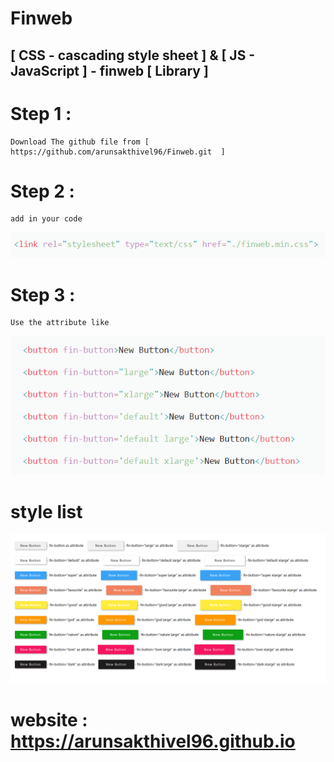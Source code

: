 # Finweb
## [ CSS - cascading style sheet ] &amp; [ JS - JavaScript  ] - finweb [ Library ]
# Step 1 :
	Download The github file from [ https://github.com/arunsakthivel96/Finweb.git  ]
# Step 2 :
	add in your code 

![Alt text](https://github.com/arunsakthivel96/Finweb/blob/master/img-finweb/linkcode.png?raw=true " link add code")
# Step 3 : 
	Use the attribute like

![Alt text](https://github.com/arunsakthivel96/Finweb/blob/master/img-finweb/method.png?raw=true " Use The Attribute Like This ")


# style list 
![Alt text](https://github.com/arunsakthivel96/Finweb/blob/master/img-finweb/btn-output.png?raw=true "Button Style Sample [Dev] * ")

# website : https://arunsakthivel96.github.io